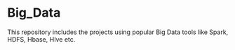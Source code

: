 # Big_Data
This repository includes the projects using popular Big Data tools like Spark, HDFS, Hbase, HIve etc.
